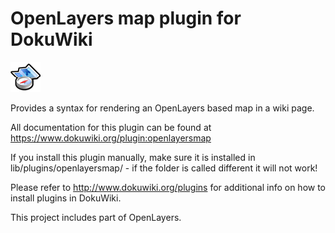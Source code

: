 # OpenLayers map plugin for DokuWiki

![logo](https://raw.githubusercontent.com/mprins/dokuwiki-plugin-openlayersmap/master/logo.gif)

Provides a syntax for rendering an OpenLayers based map in a wiki page.

All documentation for this plugin can be found at https://www.dokuwiki.org/plugin:openlayersmap

If you install this plugin manually, make sure it is installed in
lib/plugins/openlayersmap/ - if the folder is called different it will not work!

Please refer to http://www.dokuwiki.org/plugins for additional info on how to install plugins in DokuWiki.

This project includes part of OpenLayers.

